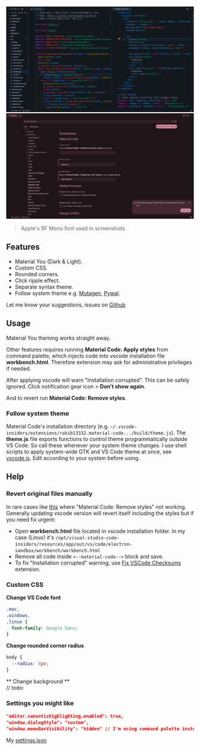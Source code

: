 ![Material Code Editor](https://raw.githubusercontent.com/rakibdev/material-code/main/screenshots/editor.png)
![Material Code Settings](https://raw.githubusercontent.com/rakibdev/material-code/main/screenshots/settings.png)

> Apple's SF Mono font used in screenshots

## Features

- Material You (Dark & Light).
- Custom CSS.
- Rounded corners.
- Click ripple effect.
- Separate syntax theme.
- Follow system theme e.g. [Mutagen](https://github.com/InioX/matugen), [Pywal](https://github.com/dylanaraps/pywal).

Let me know your suggestions, issues on [Github](https://github.com/rakibdev/material-code/issues)

## Usage

Material You theming works straight away.

Other features requires running **Material Code: Apply styles** from command palette, which injects code into vscode installation file **workbench.html**. Therefore extension may ask for administrative privileges if needed.

After applying vscode will warn "Installation corrupted". This can be safely ignored. Click notification gear icon > **Don't show again**.

And to revert run **Material Code: Remove styles**.

### Follow system theme

Material Code's installation directory (e.g. `~/.vscode-insiders/extensions/rakib13332.material-code.../build/theme.js`). The **theme.js** file exports functions to control theme programmatically outside VS Code. So call these whenever your system theme changes. I use shell scripts to apply system-wide GTK and VS Code theme at once, see [vscode.js](https://github.com/rakibdev/dotfiles/blob/main/home/rakib/Downloads/apps-script/theme/vscode.js). Edit according to your system before using.

## Help

### Revert original files manually

In rare cases like [this](https://github.com/rakibdev/material-code/issues/2) where "Material Code: Remove styles" not working. Generally updating vscode version will revert itself including the styles but if you need fix urgent:

- Open **workbench.html** file located in vscode installation folder.
  In my case (Linux) it's `/opt/visual-studio-code-insiders/resources/app/out/vs/code/electron-sandbox/workbench/workbench.html`
- Remove all code inside `<--material-code-->` block and save.
- To fix "Installation corrupted" warning, use [Fix VSCode Checksums](https://marketplace.visualstudio.com/items?itemName=lehni.vscode-fix-checksums) extension.

### Custom CSS

**Change VS Code font**<br>

```css
.mac,
.windows,
.linux {
  font-family: Google Sans;
}
```

**Change rounded corner radius**<br>

```css
body {
  --radius: 8px;
}
```

** Change background **<br>
// todo:

### Settings you might like

```json
"editor.semanticHighlighting.enabled": true,
"window.dialogStyle": "custom",
"window.menuBarVisibility": "hidden" // I'm using command palette instead.
```

My [settings.json](https://github.com/rakibdev/dotfiles/blob/main/home/rakib/.config/Code%20-%20Insiders/User/settings.json)
